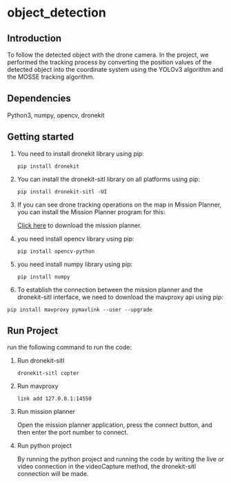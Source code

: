 # object_detection

## Introduction

To follow the detected object with the drone camera. In the project, we performed the tracking process by converting the position values of the detected object into the coordinate system using the YOLOv3 algorithm and the MOSSE tracking algorithm.

## Dependencies
Python3, numpy, opencv, dronekit

## Getting started

1. You need to install dronekit library using pip:

   ```
   pip install dronekit
   ```

2. You can install the dronekit-sitl library on all platforms using pip:

   ```
   pip install dronekit-sitl -UI
   ```

3. If you can see drone tracking operations on the map in Mission Planner, you can install the Mission Planner program for this:

   <a href="https://ardupilot.org/planner/docs/mission-planner-installation.html">Click here</a> to download the mission planner.

4. you need install opencv library using pip:

   ```
   pip install opencv-python
   ```

5. you need install numpy library using pip:

   ```
   pip install numpy
   ```

6. To establish the connection between the mission planner and the dronekit-sitl interface, we need to download the mavproxy api using pip:

```
pip install mavproxy pymavlink --user --upgrade
```
## Run Project

run the following command to run the code:

1. Run dronekit-sitl

   ```
   dronekit-sitl copter
   ```

2. Run mavproxy 

   ```
   link add 127.0.0.1:14550
   ```

3. Run mission planner

   Open the mission planner application, press the connect button, and then enter the port number to connect.

4. Run python project

   By running the python project and running the code by writing the live or video connection in the videoCapture method, the dronekit-sitl connection will be made.

